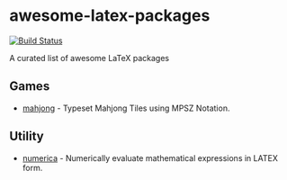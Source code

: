 # awesome-latex-packages

[![Build Status](https://travis-ci.org/maphy-psd/awesome-LaTeX.svg?branch=master)](https://travis-ci.org/maphy-psd/awesome-LaTeX)

A curated list of awesome LaTeX packages

## Games
-   [mahjong](https://www.ctan.org/pkg/mahjong) - Typeset Mahjong Tiles using MPSZ Notation.

## Utility
-   [numerica](https://www.ctan.org/pkg/numerica) - Numerically evaluate mathematical expressions in LATEX form.

